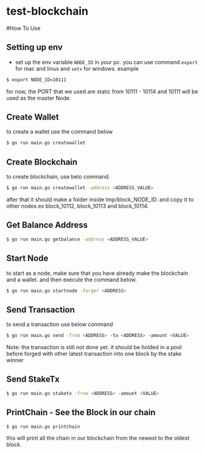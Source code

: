 # test-blockchain

#How To Use
 ## Setting up env
 - set up the env variable `NODE_ID` in your pc.
 you can use command
 `export` for mac and linux and `setx` for windows. example
 ```bash
 $ export NODE_ID=10111
 ```
 for now, the PORT that we used are static from 10111 - 10114 and 10111 will be used as the master Node.

 ## Create Wallet
 to create a wallet use the command below
 ```bash
 $ go run main.go createwallet
 ```

## Create Blockchain
to create blockchain, use belo command.
```bash
$ go run main.go createwallet -address <ADDRESS_VALUE>
```
after that it should make a folder inside tmp/block_NODE_ID. and copy it to other nodes ex block_10112, block_10113 and block_10114.

## Get Balance Address
```bash
$ go run main.go getbalance -address <ADDRESS_VALUE>
```

## Start Node
to start as a node, make sure that you have already make the blockchain and a wallet. and then execute the command below.

```bash
$ go run main.go startnode -forger <ADDRESS>
```

## Send Transaction
to send a transaction use below command
```bash
$ go run main.go send -from <ADDRESS> -to <ADDRESS> -amount <VALUE>
```
Note: the transaction is still not done yet. it should be holded in a pool before forged with other latest transaction into one block by the stake winner

## Send StakeTx
```bash
$ go run main.go staketx -from <ADDRESS> -amount <VALUE>
```

## PrintChain - See the Block in our chain
```bash
$ go run main.go printchain
```
this will print all the chain in our blockchain from the newest to the oldest block.